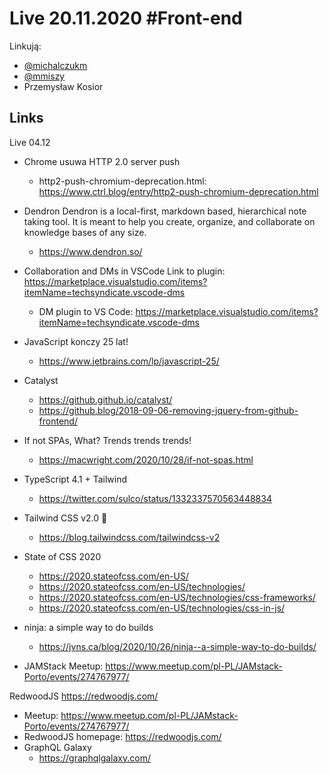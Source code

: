 # Live 20.11.2020 #Front-end

Linkują:
* [@michalczukm](https://twitter.com/michalczukm)
* [@mmiszy](https://twitter.com/mmiszy)
* Przemysław Kosior


## Links


Live 04.12
* Chrome usuwa HTTP 2.0 server push
  * http2-push-chromium-deprecation.html: https://www.ctrl.blog/entry/http2-push-chromium-deprecation.html
* Dendron
  Dendron is a local-first, markdown based, hierarchical note taking tool. It is meant to help you create, organize, and collaborate on knowledge bases of any size.

  * https://www.dendron.so/
* Collaboration and DMs in VSCode
  Link to plugin: https://marketplace.visualstudio.com/items?itemName=techsyndicate.vscode-dms


  * DM plugin to VS Code: https://marketplace.visualstudio.com/items?itemName=techsyndicate.vscode-dms
* JavaScript konczy 25 lat!
  * https://www.jetbrains.com/lp/javascript-25/
* Catalyst
  * https://github.github.io/catalyst/
  * https://github.blog/2018-09-06-removing-jquery-from-github-frontend/
* If not SPAs, What?
  Trends trends trends!

  * https://macwright.com/2020/10/28/if-not-spas.html
* TypeScript 4.1 + Tailwind
  * https://twitter.com/sulco/status/1332337570563448834
* Tailwind CSS v2.0 🎉
  * https://blog.tailwindcss.com/tailwindcss-v2
* State of CSS 2020
  * https://2020.stateofcss.com/en-US/
  * https://2020.stateofcss.com/en-US/technologies/
  * https://2020.stateofcss.com/en-US/technologies/css-frameworks/
  * https://2020.stateofcss.com/en-US/technologies/css-in-js/
* ninja: a simple way to do builds
  * https://jvns.ca/blog/2020/10/26/ninja--a-simple-way-to-do-builds/
* JAMStack
  Meetup:
https://www.meetup.com/pl-PL/JAMstack-Porto/events/274767977/ 

RedwoodJS
https://redwoodjs.com/

  * Meetup: https://www.meetup.com/pl-PL/JAMstack-Porto/events/274767977/
  * RedwoodJS homepage: https://redwoodjs.com/
* GraphQL Galaxy
  * https://graphqlgalaxy.com/